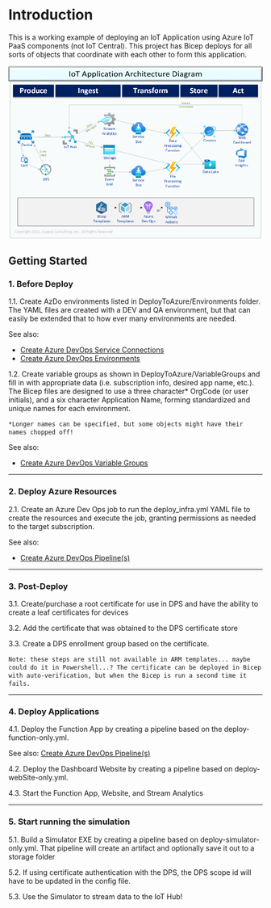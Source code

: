 # Introduction

This is a working example of deploying an IoT Application using Azure IoT PaaS components (not IoT Central).
This project has Bicep deploys for all sorts of objects that coordinate with each other to form this application.

![Architecture](./Docs/IoTExampleArchitecture.png)

## Getting Started

### 1. Before Deploy

1.1. Create AzDo environments listed in DeployToAzure/Environments folder. The YAML files are created with a DEV and QA environment, but that can easily be extended that to how ever many environments are needed.  

See also:

- [Create Azure DevOps Service Connections](./Docs/CreateServiceConnections.md)
- [Create Azure DevOps Environments](./Docs/CreateDevOpsEnvironments.md)

1.2. Create variable groups as shown in DeployToAzure/VariableGroups and fill in with appropriate data (i.e. subscription info, desired app name, etc.). The Bicep files are designed to use a three character* OrgCode (or user initials), and a six character Application Name, forming standardized and unique names for each environment.

    *Longer names can be specified, but some objects might have their names chopped off!

See also:

- [Create Azure DevOps Variable Groups](./.infrastructure/YML/readme.md)

---

### 2. Deploy Azure Resources

2.1. Create an Azure Dev Ops job to run the deploy_infra.yml YAML file to create the resources and execute the job, granting permissions as needed to the target subscription.

See also:

- [Create Azure DevOps Pipeline(s)](./Docs/CreateNewPipeline.md)

---

### 3. Post-Deploy

3.1. Create/purchase a root certificate for use in DPS and have the ability to create a leaf certificates for devices

3.2. Add the certificate that was obtained to the DPS certificate store

3.3. Create a DPS enrollment group based on the certificate. 

    Note: these steps are still not available in ARM templates... maybe could do it in Powershell...? The certificate can be deployed in Bicep with auto-verification, but when the Bicep is run a second time it fails.

---

### 4. Deploy Applications

4.1. Deploy the Function App by creating a pipeline based on the deploy-function-only.yml.

See also: [Create Azure DevOps Pipeline(s)](./Docs/CreateNewPipeline.md)

4.2. Deploy the Dashboard Website by creating a pipeline based on deploy-webSite-only.yml.

4.3. Start the Function App, Website, and Stream Analytics

---

### 5. Start running the simulation

5.1. Build a Simulator EXE by creating a pipeline based on deploy-simulator-only.yml. That pipeline will create an artifact and optionally save it out to a storage folder

5.2. If using certificate authentication with the DPS, the DPS scope id will have to be updated in the config file.

5.3. Use the Simulator to stream data to the IoT Hub!

